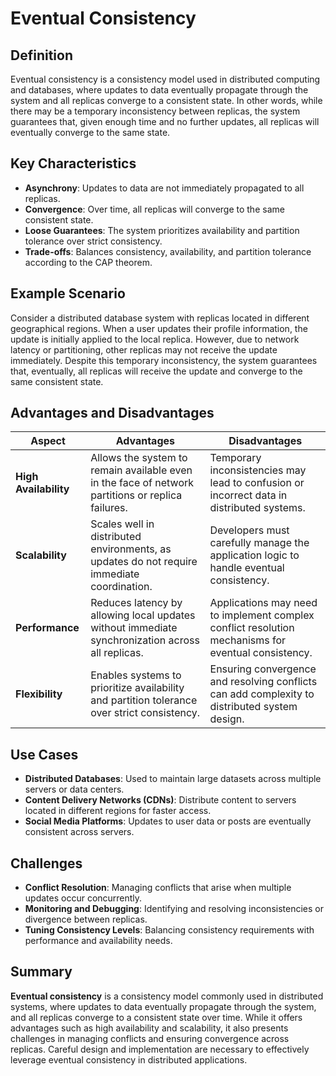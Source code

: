 # Eventual Consistency

## Definition

Eventual consistency is a consistency model used in distributed computing and databases, where updates to data eventually propagate through the system and all replicas converge to a consistent state. In other words, while there may be a temporary inconsistency between replicas, the system guarantees that, given enough time and no further updates, all replicas will eventually converge to the same state.

## Key Characteristics

- **Asynchrony**: Updates to data are not immediately propagated to all replicas.
- **Convergence**: Over time, all replicas will converge to the same consistent state.
- **Loose Guarantees**: The system prioritizes availability and partition tolerance over strict consistency.
- **Trade-offs**: Balances consistency, availability, and partition tolerance according to the CAP theorem.

## Example Scenario

Consider a distributed database system with replicas located in different geographical regions. When a user updates their profile information, the update is initially applied to the local replica. However, due to network latency or partitioning, other replicas may not receive the update immediately. Despite this temporary inconsistency, the system guarantees that, eventually, all replicas will receive the update and converge to the same consistent state.

## Advantages and Disadvantages

| **Aspect**               | **Advantages**                                                                                      | **Disadvantages**                                                                                    |
|--------------------------|-----------------------------------------------------------------------------------------------------|------------------------------------------------------------------------------------------------------|
| **High Availability**    | Allows the system to remain available even in the face of network partitions or replica failures. | Temporary inconsistencies may lead to confusion or incorrect data in distributed systems.            |
| **Scalability**          | Scales well in distributed environments, as updates do not require immediate coordination.         | Developers must carefully manage the application logic to handle eventual consistency.                |
| **Performance**          | Reduces latency by allowing local updates without immediate synchronization across all replicas.    | Applications may need to implement complex conflict resolution mechanisms for eventual consistency.  |
| **Flexibility**          | Enables systems to prioritize availability and partition tolerance over strict consistency.         | Ensuring convergence and resolving conflicts can add complexity to distributed system design.        |

## Use Cases

- **Distributed Databases**: Used to maintain large datasets across multiple servers or data centers.
- **Content Delivery Networks (CDNs)**: Distribute content to servers located in different regions for faster access.
- **Social Media Platforms**: Updates to user data or posts are eventually consistent across servers.

## Challenges

- **Conflict Resolution**: Managing conflicts that arise when multiple updates occur concurrently.
- **Monitoring and Debugging**: Identifying and resolving inconsistencies or divergence between replicas.
- **Tuning Consistency Levels**: Balancing consistency requirements with performance and availability needs.

## Summary

**Eventual consistency** is a consistency model commonly used in distributed systems, where updates to data eventually propagate through the system, and all replicas converge to a consistent state over time. While it offers advantages such as high availability and scalability, it also presents challenges in managing conflicts and ensuring convergence across replicas. Careful design and implementation are necessary to effectively leverage eventual consistency in distributed applications.